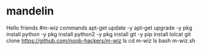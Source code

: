 # mandelin
Hello friends
#m-wiz commands
 apt-get update -y
 apt-get upgrade -y
 pkg install python -y 
 pkg install python2 -y
 pkg install git -y
 pip install lolcat
 git clone https://github.com/noob-hackers/m-wiz
 ls
 cd m-wiz
 ls
 bash m-wiz.sh
